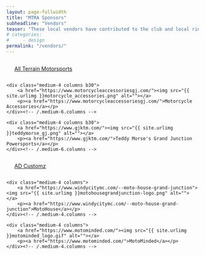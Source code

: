 ```yaml
---
layout: page-fullwidth
title: "MTRA Sponsors"
subheadline: "Vendors"
teaser: "These local vendors have contributed to the club and local riding community, please thank them by giving them your business. Check with each vendor for <b>special discounts</b> for MTRA members!" 
# categories:
#     - design
permalink: "/vendors/"
---
```

<!--more-->

<div class="row t60">
    <div class="medium-4 columns b30">
        <a href="https://www.all-terrainmoto.com/"><img src="{{ site.urlimg }}allterrain_logo.png" alt=""></a>
        <p><a href="https://www.all-terrainmoto.com/">All Terrain Motorsports</a></p>
    </div><!-- /.medium-6.columns -->

    <div class="medium-4 columns b30">
        <a href="https://www.motorcycleaccessoriesgj.com/"><img src="{{ site.urlimg }}motorcycle_accessories.png" alt=""></a>
        <p><a href="https://www.motorcycleaccessoriesgj.com/">Motorcycle Accessories</a></p>
    </div><!-- /.medium-6.columns -->

    <div class="medium-4 columns b30">
        <a href="https://www.gjktm.com/"><img src="{{ site.urlimg }}teddymorse_gj.png" alt=""></a>
        <p><a href="https://www.gjktm.com/">Teddy Morse's Grand Junction Powersports</a></p>
    </div><!-- /.medium-6.columns -->
</div><!-- /.row -->

<div class="row t30">
    <div class="medium-4 columns">
        <a href="https://adcustomzgj.com/"><img src="{{ site.urlimg }}ad_customz_logo_blue.jpg" alt=""></a>
        <p><a href="https://adcustomzgj.com/">AD Customz</a></p>
    </div><!-- /.medium-4.columns -->

    <div class="medium-4 columns">
        <a href="https://www.windycitymc.com/--moto-house-grand-junction"><img src="{{ site.urlimg }}motohousegrandjunction-logo.png" alt=""></a>
        <p><a href="https://www.windycitymc.com/--moto-house-grand-junction">MotoHouse</a></p>
    </div><!-- /.medium-4.columns -->

    <div class="medium-4 columns">
        <a href="https://www.motominded.com/"><img src="{{ site.urlimg }}motominded_logo.gif" alt=""></a>
        <p><a href="https://www.motominded.com/">MotoMinded</a></p>
    </div><!-- /.medium-4.columns -->
</div><!-- /.row -->

